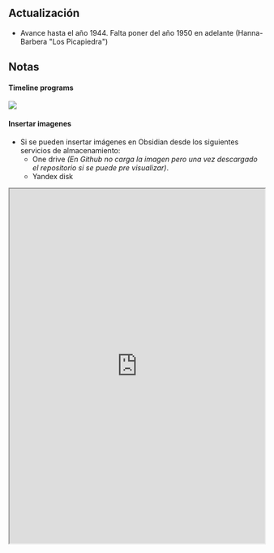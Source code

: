 ## Actualización

- Avance hasta el año 1944. Falta poner del año 1950 en adelante (Hanna-Barbera "Los Picapiedra")

## Notas

#### Timeline programs

![](https://miro.com/app/live-embed/uXjVKo6LrMM=/?moveToViewport=-8820,220,4573,2396&embedId=382662857126)

#### Insertar imagenes
- Si se pueden insertar imágenes en Obsidian desde los siguientes servicios de almacenamiento:
	- One drive _(En Github no carga la imagen pero una vez descargado el repositorio si se puede pre visualizar)_.
	- Yandex disk




<iframe src="https://1drv.ms/x/c/387ad10da043a9ec/EeypQ6AN0XoggDh5AAAAAAABOnh8f8RZce6t4DIDIC9ZZg" width="100%" height="700"></iframe>

